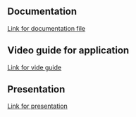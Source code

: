 ## Documentation

[Link for documentation file](https://docs.google.com/document/d/15mOBPi_aUM7BAx79YW-COkvA6NdpypQ-yQ4XflKZnTw/edit?usp=sharing)

## Video guide for application 

[Link for vide guide](https://youtu.be/ir_rlZ8zJv0)

## Presentation 

[Link for presentation](https://www.canva.com/design/DAF10Leu2rg/Gu8MgaB18h76kXSC5hubYQ/edit?utm_content=DAF10Leu2rg&utm_campaign=designshare&utm_medium=link2&utm_source=sharebutton)

